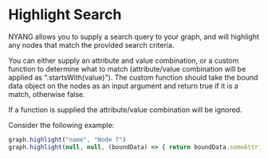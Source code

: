# Highlight Search
NYANG allows you to supply a search query to your graph, and will highlight any nodes that match the provided search criteria. 

You can either supply an attribute and value combination, or a custom function to determine what to match (attribute/value combination will be applied as ".startsWith(value)"). The custom function should take the bound data object on the nodes as an input argument and return true if it is a match, otherwise false. 

If a function is supplied the attribute/value combination will be ignored.

Consider the following example:
```javascript
graph.highlight("name", "Node T")
graph.highlight(null, null, (boundData) => { return boundData.someAttribute === "I am a bound data value" })
``` 